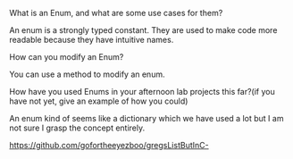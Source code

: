 What is an Enum, and what are some use cases for them?

An enum is a strongly typed constant. They are used to make code more readable because they have intuitive names.

How can you modify an Enum?

You can use a method to modify an enum.

How have you used Enums in your afternoon lab projects this far?(if you have not yet, give an example of how you could)

An enum kind of seems like a dictionary which we have used a lot but I am not sure I grasp the concept entirely.

https://github.com/gofortheeyezboo/gregsListButInC-